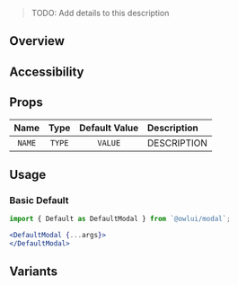 > TODO: Add details to this description

## Overview

## Accessibility

## Props

|     Name     |              Type               | Default Value | Description                                                         |
| :----------: | :-----------------------------: | :-----------: | :------------------------------------------------------------------ |
| `NAME` | `TYPE` |   `VALUE`   | DESCRIPTION |

## Usage

### Basic Default

```jsx
import { Default as DefaultModal } from `@owlui/modal`;

<DefaultModal {...args}>
</DefaultModal>
```

## Variants